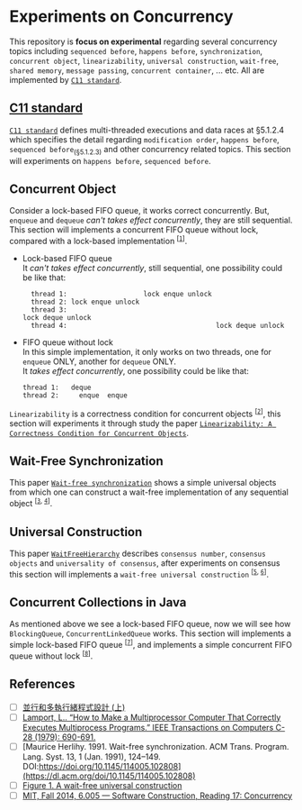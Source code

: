 # Experiments on Concurrency

This repository is **focus on experimental** regarding several concurrency topics including `sequenced before`, `happens before`, `synchronization`, `concurrent object`, `linearizability`, `universal construction`, `wait-free`, `shared memory`, `message passing`, `concurrent container`, ... etc. All are implemented by [`C11 standard`](http://www.open-std.org/jtc1/sc22/wg14/www/docs/n1570.pdf).

## [C11 standard](http://www.open-std.org/jtc1/sc22/wg14/www/docs/n1570.pdf)
[`C11 standard`](http://www.open-std.org/jtc1/sc22/wg14/www/docs/n1570.pdf) defines multi-threaded executions and data races at §5.1.2.4 which specifies the detail regarding `modification order`, `happens before`, `sequenced before`<sub>(§5.1.2.3)</sub> and other concurrency related topics. This section will experiments on `happens before`, `sequenced before`.

## Concurrent Object
Consider a lock-based FIFO queue, it works correct concurrently. But, `enqueue` and `dequeue` *can't takes effect concurrently*, they are still sequential. This section will implements a concurrent FIFO queue without lock, compared with a lock-based implementation <sup>[[`1`](http://cs.brown.edu/courses/cs176/lectures/chapter_03.pdf)]</sup>.
- Lock-based FIFO queue</br>
  It *can't takes effect concurrently*, still sequential, one possibility could be like that:
  ```
    thread 1:                   lock enque unlock
    thread 2: lock enque unlock
    thread 3:                                                       lock deque unlock
    thread 4:                                     lock deque unlock
  ```
- FIFO queue without lock</br>
  In this simple implementation, it only works on two threads, one for `enqueue` ONLY, another for `dequeue` ONLY.</br>
  It *takes effect concurrently*,  one possibility could be like that:
  ```
  thread 1:   deque
  thread 2:     enque  enque
  ```

`Linearizability` is a correctness condition for concurrent objects <sup>[[`2`](https://cs.brown.edu/~mph/HerlihyW90/p463-herlihy.pdf)]</sup>, this section will experiments it through study the paper [`Linearizability: A Correctness Condition for Concurrent Objects`](https://cs.brown.edu/~mph/HerlihyW90/p463-herlihy.pdf).

## Wait-Free Synchronization
This paper [`Wait-free synchronization`](https://dl.acm.org/doi/10.1145/114005.102808) shows a simple universal objects from which one can construct a wait-free implementation of any sequential object <sup>[[`3`](https://dl.acm.org/doi/10.1145/114005.102808), [`4`](http://cs.brown.edu/courses/cs176/lectures/chapter_05.pdf)]</sup>.

## Universal Construction
This paper [`WaitFreeHierarchy`](https://www.cs.yale.edu/homes/aspnes/pinewiki/WaitFreeHierarchy.html) describes `consensus number`, `consensus objects` and `universality of consensus`, after experiments on consensus this section will implements a `wait-free universal construction` <sup>[[`5`](https://www.semanticscholar.org/paper/A-Universal-Construction-for-Concurrent-Objects-Guerraoui-Raynal/a2b636c979c2581eff2e0d67dea269fb4d8067d1/figure/0), [`6`](http://cs.brown.edu/courses/cs176/lectures/chapter_06.pdf)]</sup>.

## Concurrent Collections in Java
As mentioned above we see a lock-based FIFO queue, now we will see how `BlockingQueue`, `ConcurrentLinkedQueue` works. This section will implements a simple lock-based FIFO queue <sup>[[`7`](https://docs.oracle.com/javase/8/docs/api/java/util/concurrent/BlockingQueue.html)]</sup>, and implements a simple concurrent FIFO queue without lock <sup>[[`8`](https://github.com/frohoff/jdk8u-jdk/blob/master/src/share/classes/java/util/concurrent/ConcurrentLinkedQueue.java)]</sup>.

## References
- [ ] [並行和多執行緒程式設計 (上)](https://www.youtube.com/watch?v=i23aGY2173g)
- [ ] [Lamport, L.. “How to Make a Multiprocessor Computer That Correctly Executes Multiprocess Programs.” IEEE Transactions on Computers C-28 (1979): 690-691.](https://www.semanticscholar.org/paper/How-to-Make-a-Multiprocessor-Computer-That-Executes-Lamport/bdacc240ee817e6565f27f40f8658c037a457a13)
- [ ] [Maurice Herlihy. 1991. Wait-free synchronization. ACM Trans. Program. Lang. Syst. 13, 1 (Jan. 1991), 124–149. DOI:https://doi.org/10.1145/114005.102808](https://dl.acm.org/doi/10.1145/114005.102808)
- [ ] [Figure 1. A wait-free universal construction](https://www.semanticscholar.org/paper/A-Universal-Construction-for-Concurrent-Objects-Guerraoui-Raynal/a2b636c979c2581eff2e0d67dea269fb4d8067d1/figure/0)
- [ ] [MIT, Fall 2014, 6.005 — Software Construction, Reading 17: Concurrency](http://web.mit.edu/6.005/www/fa14/classes/17-concurrency/)
